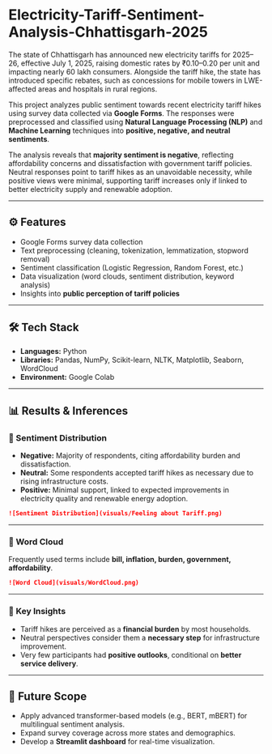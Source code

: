 # Electricity-Tariff-Sentiment-Analysis-Chhattisgarh-2025
The state of Chhattisgarh has announced new electricity tariffs for 2025–26, effective July 1, 2025, raising domestic rates by ₹0.10–0.20 per unit and impacting nearly 60 lakh consumers. Alongside the tariff hike, the state has introduced specific rebates, such as concessions for mobile towers in LWE-affected areas and hospitals in rural regions.

This project analyzes public sentiment towards recent electricity tariff hikes using survey data collected via **Google Forms**. The responses were preprocessed and classified using **Natural Language Processing (NLP)** and **Machine Learning** techniques into **positive, negative, and neutral sentiments**.

The analysis reveals that **majority sentiment is negative**, reflecting affordability concerns and dissatisfaction with government tariff policies. Neutral responses point to tariff hikes as an unavoidable necessity, while positive views were minimal, supporting tariff increases only if linked to better electricity supply and renewable adoption.

---

## ⚙️ Features

* Google Forms survey data collection
* Text preprocessing (cleaning, tokenization, lemmatization, stopword removal)
* Sentiment classification (Logistic Regression, Random Forest, etc.)
* Data visualization (word clouds, sentiment distribution, keyword analysis)
* Insights into **public perception of tariff policies**

---

## 🛠️ Tech Stack

* **Languages:** Python
* **Libraries:** Pandas, NumPy, Scikit-learn, NLTK, Matplotlib, Seaborn, WordCloud
* **Environment:**  Google Colab

---
## 📊 Results & Inferences

### 🔹 Sentiment Distribution

* **Negative:** Majority of respondents, citing affordability burden and dissatisfaction.
* **Neutral:** Some respondents accepted tariff hikes as necessary due to rising infrastructure costs.
* **Positive:** Minimal support, linked to expected improvements in electricity quality and renewable energy adoption.

```markdown
![Sentiment Distribution](visuals/Feeling about Tariff.png)
```
---

### 🔹 Word Cloud

Frequently used terms include **bill, inflation, burden, government, affordability**.

```markdown
![Word Cloud](visuals/WordCloud.png)
```

---

### 🔹 Key Insights

* Tariff hikes are perceived as a **financial burden** by most households.
* Neutral perspectives consider them a **necessary step** for infrastructure improvement.
* Very few participants had **positive outlooks**, conditional on **better service delivery**.

---

## 🔮 Future Scope

* Apply advanced transformer-based models (e.g., BERT, mBERT) for multilingual sentiment analysis.
* Expand survey coverage across more states and demographics.
* Develop a **Streamlit dashboard** for real-time visualization.
